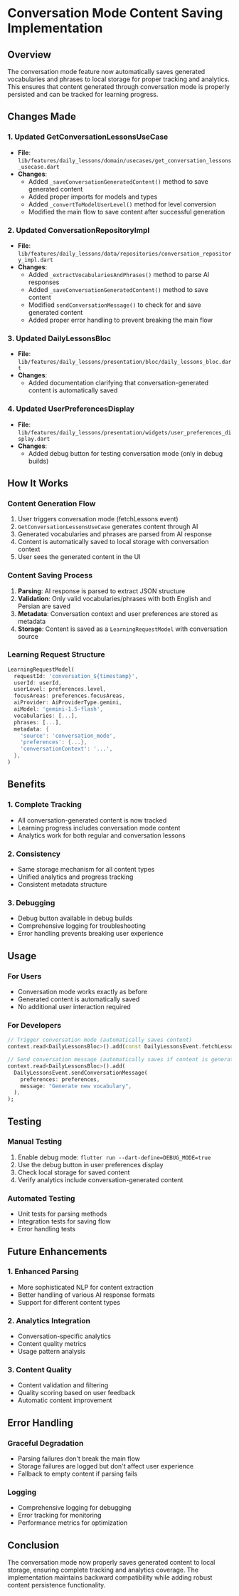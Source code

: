 # Conversation Mode Content Saving Implementation

## Overview

The conversation mode feature now automatically saves generated vocabularies and phrases to local storage for proper tracking and analytics. This ensures that content generated through conversation mode is properly persisted and can be tracked for learning progress.

## Changes Made

### **1. Updated GetConversationLessonsUseCase**
- **File**: `lib/features/daily_lessons/domain/usecases/get_conversation_lessons_usecase.dart`
- **Changes**:
  - Added `_saveConversationGeneratedContent()` method to save generated content
  - Added proper imports for models and types
  - Added `_convertToModelUserLevel()` method for level conversion
  - Modified the main flow to save content after successful generation

### **2. Updated ConversationRepositoryImpl**
- **File**: `lib/features/daily_lessons/data/repositories/conversation_repository_impl.dart`
- **Changes**:
  - Added `_extractVocabulariesAndPhrases()` method to parse AI responses
  - Added `_saveConversationGeneratedContent()` method to save content
  - Modified `sendConversationMessage()` to check for and save generated content
  - Added proper error handling to prevent breaking the main flow

### **3. Updated DailyLessonsBloc**
- **File**: `lib/features/daily_lessons/presentation/bloc/daily_lessons_bloc.dart`
- **Changes**:
  - Added documentation clarifying that conversation-generated content is automatically saved

### **4. Updated UserPreferencesDisplay**
- **File**: `lib/features/daily_lessons/presentation/widgets/user_preferences_display.dart`
- **Changes**:
  - Added debug button for testing conversation mode (only in debug builds)

## How It Works

### **Content Generation Flow**
1. User triggers conversation mode (fetchLessons event)
2. `GetConversationLessonsUseCase` generates content through AI
3. Generated vocabularies and phrases are parsed from AI response
4. Content is automatically saved to local storage with conversation context
5. User sees the generated content in the UI

### **Content Saving Process**
1. **Parsing**: AI response is parsed to extract JSON structure
2. **Validation**: Only valid vocabularies/phrases with both English and Persian are saved
3. **Metadata**: Conversation context and user preferences are stored as metadata
4. **Storage**: Content is saved as a `LearningRequestModel` with conversation source

### **Learning Request Structure**
```dart
LearningRequestModel(
  requestId: 'conversation_${timestamp}',
  userId: userId,
  userLevel: preferences.level,
  focusAreas: preferences.focusAreas,
  aiProvider: AiProviderType.gemini,
  aiModel: 'gemini-1.5-flash',
  vocabularies: [...],
  phrases: [...],
  metadata: {
    'source': 'conversation_mode',
    'preferences': {...},
    'conversationContext': '...',
  },
)
```

## Benefits

### **1. Complete Tracking**
- All conversation-generated content is now tracked
- Learning progress includes conversation mode content
- Analytics work for both regular and conversation lessons

### **2. Consistency**
- Same storage mechanism for all content types
- Unified analytics and progress tracking
- Consistent metadata structure

### **3. Debugging**
- Debug button available in debug builds
- Comprehensive logging for troubleshooting
- Error handling prevents breaking user experience

## Usage

### **For Users**
- Conversation mode works exactly as before
- Generated content is automatically saved
- No additional user interaction required

### **For Developers**
```dart
// Trigger conversation mode (automatically saves content)
context.read<DailyLessonsBloc>().add(const DailyLessonsEvent.fetchLessons());

// Send conversation message (automatically saves if content is generated)
context.read<DailyLessonsBloc>().add(
  DailyLessonsEvent.sendConversationMessage(
    preferences: preferences,
    message: "Generate new vocabulary",
  ),
);
```

## Testing

### **Manual Testing**
1. Enable debug mode: `flutter run --dart-define=DEBUG_MODE=true`
2. Use the debug button in user preferences display
3. Check local storage for saved content
4. Verify analytics include conversation-generated content

### **Automated Testing**
- Unit tests for parsing methods
- Integration tests for saving flow
- Error handling tests

## Future Enhancements

### **1. Enhanced Parsing**
- More sophisticated NLP for content extraction
- Better handling of various AI response formats
- Support for different content types

### **2. Analytics Integration**
- Conversation-specific analytics
- Content quality metrics
- Usage pattern analysis

### **3. Content Quality**
- Content validation and filtering
- Quality scoring based on user feedback
- Automatic content improvement

## Error Handling

### **Graceful Degradation**
- Parsing failures don't break the main flow
- Storage failures are logged but don't affect user experience
- Fallback to empty content if parsing fails

### **Logging**
- Comprehensive logging for debugging
- Error tracking for monitoring
- Performance metrics for optimization

## Conclusion

The conversation mode now properly saves generated content to local storage, ensuring complete tracking and analytics coverage. The implementation maintains backward compatibility while adding robust content persistence functionality. 